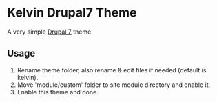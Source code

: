 Kelvin Drupal7 Theme
=========

A very simple [Drupal 7](https://drupal.org) theme.

Usage
-----

 1. Rename theme folder, also rename & edit files if needed (default is kelvin).
 2. Move 'module/custom' folder to site module directory and enable it.
 3. Enable this theme and done.
 
